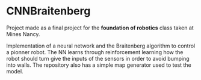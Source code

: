# CNNBraitenberg
Project made as a final project for the **foundation of robotics** class taken at Mines Nancy.

Implementation of a neural network and the Braitenberg algorithm to control a pionner robot.
The NN learns through reinforcement learning how the robot should turn give the inputs of the sensors in order to avoid bumping into walls.
The repository also has a simple map generator used to test the model.


